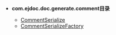 


- **com.ejdoc.doc.generate.comment目录**

	- [CommentSerialize](jdocGenerate/com/ejdoc/doc/generate/comment/CommentSerialize.md)
	- [CommentSerializeFactory](jdocGenerate/com/ejdoc/doc/generate/comment/CommentSerializeFactory.md)
